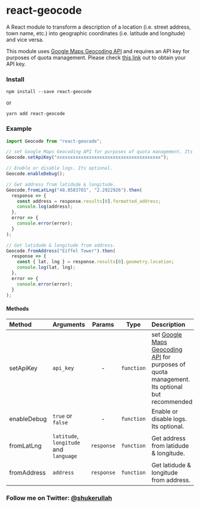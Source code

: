 # react-geocode
A React module to transform a description of a location (i.e. street address, town name, etc.) into geographic coordinates (i.e. latitude and longitude) and vice versa.

This module uses [Google Maps Geocoding API](https://developers.google.com/maps/documentation/geocoding/intro) and requires an API key for purposes of quota management. Please check [this link](https://developers.google.com/maps/documentation/geocoding/get-api-key) out to obtain your API key.


### Install
```shell
npm install --save react-geocode
```
or
```shell
yarn add react-geocode
```


### Example
```js
import Geocode from "react-geocode";

// set Google Maps Geocoding API for purposes of quota management. Its optional but recommended.
Geocode.setApiKey("xxxxxxxxxxxxxxxxxxxxxxxxxxxxxxxxxxxxxxx");

// Enable or disable logs. Its optional.
Geocode.enableDebug();

// Get address from latidude & longitude.
Geocode.fromLatLng("48.8583701", "2.2922926").then(
  response => {
    const address = response.results[0].formatted_address;
    console.log(address);
  },
  error => {
    console.error(error);
  }
);

// Get latidude & longitude from address.
Geocode.fromAddress("Eiffel Tower").then(
  response => {
    const { lat, lng } = response.results[0].geometry.location;
    console.log(lat, lng);
  },
  error => {
    console.error(error);
  }
);
```


#### Methods

| Method  | Arguments | Params  | Type | Description |
| :------------ |:--------------- |:---------------:| :---------------:| :-----|
| setApiKey | `api_key` | - | `function` | set [Google Maps Geocoding API](https://developers.google.com/maps/documentation/geocoding/intro) for purposes of quota management. Its optional but recommended |
| enableDebug | `true` or `false` | - | `function` | Enable or disable logs. Its optional. |
| fromLatLng | `latitude`, `longitude` and `language` | `response` | `function` | Get address from latidude & longitude. |
| fromAddress | `address` | `response` | `function` | Get latidude & longitude from address. |


### Follow me on Twitter: [@shukerullah](https://twitter.com/shukerullah)